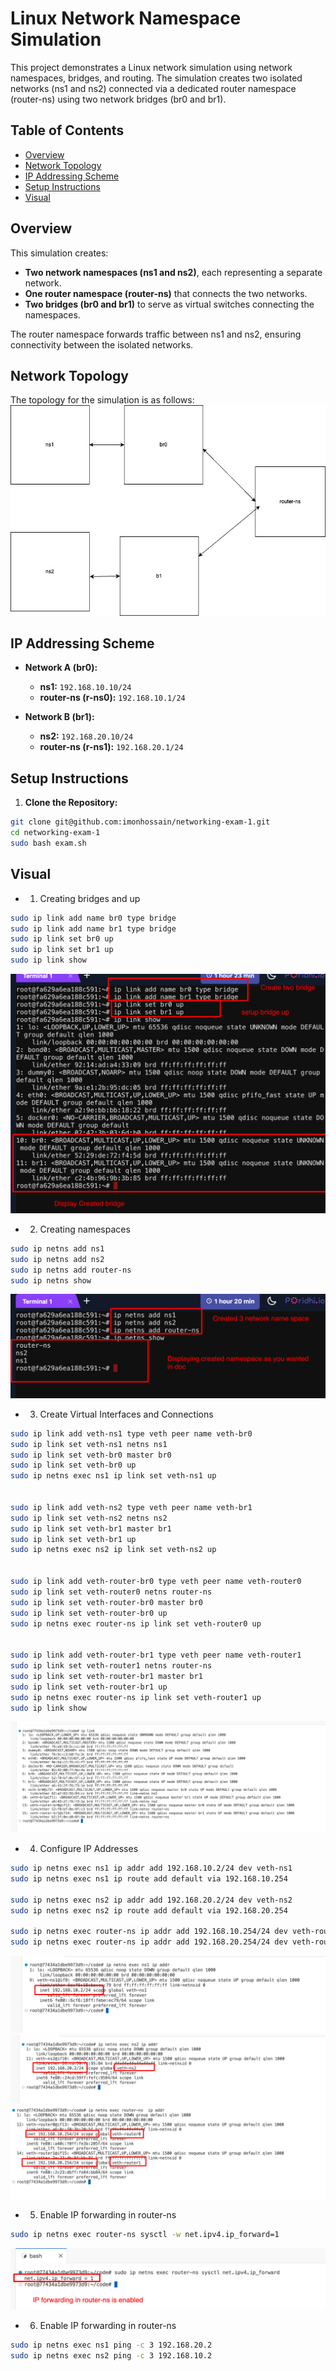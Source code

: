 # Linux Network Namespace Simulation

This project demonstrates a Linux network simulation using network namespaces, bridges, and routing. The simulation creates two isolated networks (ns1 and ns2) connected via a dedicated router namespace (router-ns) using two network bridges (br0 and br1).

## Table of Contents

- [Overview](#overview)
- [Network Topology](#network-topology)
- [IP Addressing Scheme](#ip-addressing-scheme)
- [Setup Instructions](#setup-instructions)
- [Visual](#visual)

## Overview

This simulation creates:
- **Two network namespaces (ns1 and ns2)**, each representing a separate network.
- **One router namespace (router-ns)** that connects the two networks.
- **Two bridges (br0 and br1)** to serve as virtual switches connecting the namespaces.

The router namespace forwards traffic between ns1 and ns2, ensuring connectivity between the isolated networks.

## Network Topology
The topology for the simulation is as follows:
![Exam](images/exam1.jpg)


## IP Addressing Scheme
- **Network A (br0):**
  - **ns1:** `192.168.10.10/24`
  - **router-ns (r-ns0):** `192.168.10.1/24`

- **Network B (br1):**
  - **ns2:** `192.168.20.10/24`
  - **router-ns (r-ns1):** `192.168.20.1/24`

## Setup Instructions

1. **Clone the Repository:**

```bash
git clone git@github.com:imonhossain/networking-exam-1.git
cd networking-exam-1
sudo bash exam.sh
```

## Visual
 - 1. Creating bridges and up
```bash
sudo ip link add name br0 type bridge
sudo ip link add name br1 type bridge
sudo ip link set br0 up
sudo ip link set br1 up
sudo ip link show
```
![Task 1](images/task1.png)


 - 2. Creating namespaces
```bash
sudo ip netns add ns1
sudo ip netns add ns2
sudo ip netns add router-ns
sudo ip netns show
```
![Task 2](images/task2.png)


 - 3. ⁠Create Virtual Interfaces and Connections
```bash
sudo ip link add veth-ns1 type veth peer name veth-br0
sudo ip link set veth-ns1 netns ns1
sudo ip link set veth-br0 master br0
sudo ip link set veth-br0 up
sudo ip netns exec ns1 ip link set veth-ns1 up


sudo ip link add veth-ns2 type veth peer name veth-br1
sudo ip link set veth-ns2 netns ns2
sudo ip link set veth-br1 master br1
sudo ip link set veth-br1 up
sudo ip netns exec ns2 ip link set veth-ns2 up


sudo ip link add veth-router-br0 type veth peer name veth-router0
sudo ip link set veth-router0 netns router-ns
sudo ip link set veth-router-br0 master br0
sudo ip link set veth-router-br0 up
sudo ip netns exec router-ns ip link set veth-router0 up


sudo ip link add veth-router-br1 type veth peer name veth-router1
sudo ip link set veth-router1 netns router-ns
sudo ip link set veth-router-br1 master br1
sudo ip link set veth-router-br1 up
sudo ip netns exec router-ns ip link set veth-router1 up
sudo ip link show
```
![Task 3](images/task3.png)


 - 4. ⁠Configure IP Addresses
```bash
sudo ip netns exec ns1 ip addr add 192.168.10.2/24 dev veth-ns1
sudo ip netns exec ns1 ip route add default via 192.168.10.254

sudo ip netns exec ns2 ip addr add 192.168.20.2/24 dev veth-ns2
sudo ip netns exec ns2 ip route add default via 192.168.20.254

sudo ip netns exec router-ns ip addr add 192.168.10.254/24 dev veth-router0
sudo ip netns exec router-ns ip addr add 192.168.20.254/24 dev veth-router1
```
![Task 4.1](images/task4.1.png)
![Task 4.2](images/task4.2.png)
![Task 4.3](images/task4.3.png)


 - 5. Enable IP forwarding in router-ns
```bash
sudo ip netns exec router-ns sysctl -w net.ipv4.ip_forward=1
```
![Task 5](images/task5.png)

 - 6. Enable IP forwarding in router-ns
```bash
sudo ip netns exec ns1 ping -c 3 192.168.20.2
sudo ip netns exec ns2 ping -c 3 192.168.10.2
```
